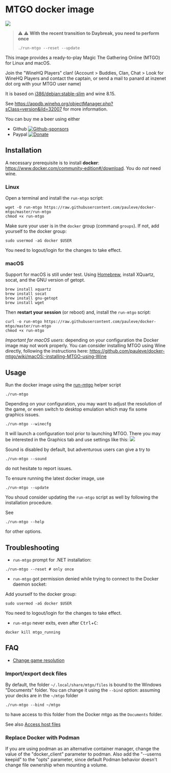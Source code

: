 # MTGO docker image

 <a title="Docker Hub" href="https://hub.docker.com/r/panard/mtgo"><img src="https://img.shields.io/docker/pulls/panard/mtgo.svg?longCache=true&style=flat-square&logo=docker&logoColor=fff"></a>
 
 > :warning: :warning:
 > **With the recent transition to Daybreak, you need to perform once**
 > ```
 > ./run-mtgo --reset --update
 > ```
 >

This image provides a ready-to-play Magic The Gathering Online (MTGO) for Linux
and macOS.

Join the "WineHQ Players" clan! (Account > Buddies, Clan, Chat > Look for WineHQ Players and contact the captain, or send a mail to panard at inzenet dot org with your MTGO user name)

It is based on [i386/debian:stable-slim](https://hub.docker.com/r/i386/debian/) and wine 8.15.

See https://appdb.winehq.org/objectManager.php?sClass=version&iId=32007 for more information.

You can buy me a beer using either
- Github [![Github-sponsors](https://img.shields.io/badge/sponsor-30363D?style=for-the-badge&logo=GitHub-Sponsors&logoColor=#EA4AAA)](https://github.com/sponsors/pauleve)
- Paypal [![Donate](https://www.paypalobjects.com/en_US/i/btn/btn_donateCC_LG.gif)](https://www.paypal.com/cgi-bin/webscr?cmd=_s-xclick&hosted_button_id=Y27XTWGY3ZZFY)


## Installation

A necessary prerequisite is to install **docker**: https://www.docker.com/community-edition#/download.
You do _not_ need wine.

### Linux

Open a terminal and install the `run-mtgo` script:
```
wget -O run-mtgo https://raw.githubusercontent.com/pauleve/docker-mtgo/master/run-mtgo
chmod +x run-mtgo
```

Make sure your user is in the `docker` group (command `groups`). If not, add yourself to the docker group:
```
sudo usermod -aG docker $USER
```
You need to logout/login for the changes to take effect.

### macOS

Support for macOS is still under test.
Using [Homebrew](https://brew.sh/), install XQuartz, socat, and the GNU version of getopt.

```
brew install xquartz
brew install socat
brew install gnu-getopt
brew install wget
```
Then **restart your session** (or reboot) and, install the `run-mtgo` script:
```
curl -o run-mtgo https://raw.githubusercontent.com/pauleve/docker-mtgo/master/run-mtgo
chmod +x run-mtgo
```

*Important for macOS users*: depending on your configuration the Docker image may not work properly. You can consider installing MTGO using Wine directly, following the instructions here: https://github.com/pauleve/docker-mtgo/wiki/macOS:-installing-MTGO-using-Wine

## Usage

Run the docker image using the [run-mtgo](./run-mtgo?raw=true) helper script
```
./run-mtgo
```

Depending on your configuration, you may want to adjust the resolution of the game, or even switch to desktop emulation which may fix some graphics issues.
```
./run-mtgo --winecfg
```
It will launch a configuration tool prior to launching MTGO. There you may be interested in the Graphics tab and use settings like this:
![](https://private-user-images.githubusercontent.com/228657/289696255-36af1dee-bea0-4363-93af-0d9c7bc849a0.png?jwt=eyJhbGciOiJIUzI1NiIsInR5cCI6IkpXVCJ9.eyJpc3MiOiJnaXRodWIuY29tIiwiYXVkIjoicmF3LmdpdGh1YnVzZXJjb250ZW50LmNvbSIsImtleSI6ImtleTEiLCJleHAiOjE3MDI1NTA3NTQsIm5iZiI6MTcwMjU1MDQ1NCwicGF0aCI6Ii8yMjg2NTcvMjg5Njk2MjU1LTM2YWYxZGVlLWJlYTAtNDM2My05M2FmLTBkOWM3YmM4NDlhMC5wbmc_WC1BbXotQWxnb3JpdGhtPUFXUzQtSE1BQy1TSEEyNTYmWC1BbXotQ3JlZGVudGlhbD1BS0lBSVdOSllBWDRDU1ZFSDUzQSUyRjIwMjMxMjE0JTJGdXMtZWFzdC0xJTJGczMlMkZhd3M0X3JlcXVlc3QmWC1BbXotRGF0ZT0yMDIzMTIxNFQxMDQwNTRaJlgtQW16LUV4cGlyZXM9MzAwJlgtQW16LVNpZ25hdHVyZT0zN2ZiNmZhNzgwMjkzMjQyMWNlZWNkMjYzM2UxOGQ4NzIxNjQ2Zjc5N2ZhZjI5MjE0ZmI5ODI4ZmI4NDAxMzFmJlgtQW16LVNpZ25lZEhlYWRlcnM9aG9zdCZhY3Rvcl9pZD0wJmtleV9pZD0wJnJlcG9faWQ9MCJ9.Nhi2uRcqWnzEc6GGW9dUIQyW5wSkPCjRX2sfiY_1xU8)

Sound is disabled by default, but adventurous users can give a try to
```
./run-mtgo --sound
```
do not hesitate to report issues.

To ensure running the latest docker image, use
```
./run-mtgo --update
```
You shoud consider updating the `run-mtgo` script as well by following the
installation procedure.


See
```
./run-mtgo --help
```
for other options.

## Troubleshooting

* `run-mtgo` prompt for .NET installation:
```
./run-mtgo --reset # only once
```

* `run-mtgo` got permission denied while trying to connect to the Docker daemon socket:

Add yourself to the docker group:
```
sudo usermod -aG docker $USER
```
You need to logout/login for the changes to take effect.

* `run-mtgo` never exits, even after <kbd>Ctrl</kbd>+<kbd>C</kbd>:
```
docker kill mtgo_running
```


## FAQ

* [Change game resolution](https://github.com/pauleve/docker-mtgo/issues/12#issuecomment-355844711)

### Import/export deck files

By default, the folder `~/.local/share/mtgo/files` is bound to the Windows "Documents" folder.
You can change it using the `--bind` option: assuming your decks are in the `~/mtgo` folder
```
./run-mtgo --bind ~/mtgo
```
to have access to this folder from the Docker mtgo as the `Documents` folder.

See also [Access host files](https://github.com/pauleve/docker-mtgo/issues/11#issuecomment-355766306)

### Replace Docker with Podman

If you are using podman as an alternative  container manager, change the value of the "docker_client" parameter to podman. Also add the "--userns keepid" to the "opts" parameter, since default Podman behavior doesn't change file ownership when mounting a volume.
